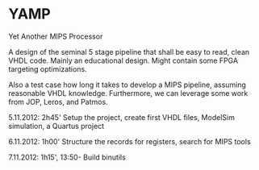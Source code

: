 YAMP
====

Yet Another MIPS Processor

A design of the seminal 5 stage pipeline that shall be easy to read,
clean VHDL code. Mainly an educational design. Might contain some FPGA
targeting optimizations.

Also a test case how long it takes to develop a MIPS pipeline, assuming
reasonable VHDL knowledge. Furthermore, we can leverage some work from
JOP, Leros, and Patmos.

5.11.2012: 2h45' Setup the project, create first VHDL files, ModelSim simulation,
                 a Quartus project
		 
6.11.2012: 1h00' Structure the records for registers, search for MIPS tools

7.11.2012: 1h15', 13:50- Build binutils
